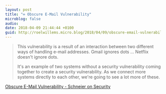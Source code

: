```yaml
---
layout: post
title: "∞ Obscure E-Mail Vulnerability"
microblog: false
audio: 
date: 2018-04-09 21:44:44 +0100
guid: http://roelwillems.micro.blog/2018/04/09/obscure-email-vulnerability.html
---
```

> This vulnerability is a result of an interaction between two different ways of handling e-mail addresses. Gmail ignores dots ... Netflix doesn't ignore dots. 
>  
> It's an example of two systems without a security vulnerability coming together to create a security vulnerability. As we connect more systems directly to each other, we're going to see a lot more of these. 

[Obscure E-Mail Vulnerability - Schneier on Security](https://www.schneier.com/blog/archives/2018/04/obscure_e-mail_.html)
